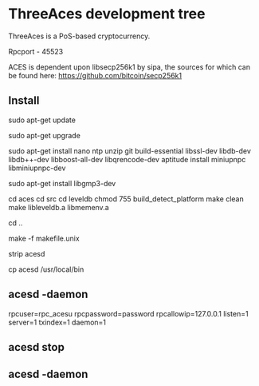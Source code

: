 
# ThreeAces development tree

ThreeAces is a PoS-based cryptocurrency.

Rpcport - 45523

ACES is dependent upon libsecp256k1 by sipa, the sources for which can be found here:
https://github.com/bitcoin/secp256k1

Install
-------
sudo apt-get update

sudo apt-get upgrade 

sudo apt-get install nano ntp unzip git build-essential libssl-dev libdb-dev libdb++-dev libboost-all-dev libqrencode-dev 
aptitude install miniupnpc libminiupnpc-dev

sudo apt-get install libgmp3-dev

cd aces
cd src
cd leveldb
chmod 755 build_detect_platform
make clean
make libleveldb.a libmemenv.a

cd ..

make -f makefile.unix

strip acesd

cp acesd /usr/local/bin

acesd -daemon
-----------------
rpcuser=rpc_acesu
rpcpassword=password
rpcallowip=127.0.0.1
listen=1
server=1
txindex=1
daemon=1

acesd stop
--------------
acesd -daemon
-----------------
